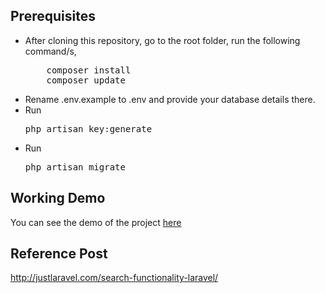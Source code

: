 ## Prerequisites
<ul>
<li>After cloning this repository, go to the root folder, run the following command/s,
<pre>
    composer install
    composer update</pre>
</li>
<li>Rename .env.example to .env and provide your database details there.</li>

<li>Run <pre>php artisan key:generate</pre> </li>

<li>Run <pre>php artisan migrate</pre> </li>
</ul>

## Working Demo
You can see the demo of the project <a href="http://demos.justlaravel.com/search-functionality-in-laravel/">here</a>

## Reference Post
<a href="http://justlaravel.com/search-functionality-laravel/">http://justlaravel.com/search-functionality-laravel/
</a>
